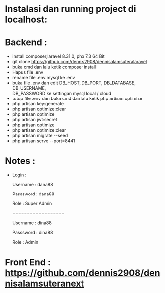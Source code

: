 # Instalasi dan running project di localhost:

# Backend : </br>

- install composer,laravel 8.31.0, php 7.3 64 Bit</br>
- git clone https://github.com/dennis2908/dennisalamsuteralaravel </br>
- buka cmd dan lalu ketik composer install </br>
- Hapus file .env <br>
- rename file .env.mysql ke .env<br>
- buka file .env dan edit DB_HOST, DB_PORT, DB_DATABASE, DB_USERNAME, </br>
   DB_PASSWORD ke settingan mysql local / cloud<br>
- tutup file .env dan buka cmd dan lalu ketik php artisan optimize</br>
- php artisan key:generate </br>
- php artisan optimize:clear</br>
- php artisan optimize</br>
- php artisan jwt:secret</br>
- php artisan optimize</br>
- php artisan optimize:clear</br>
- php artisan migrate --seed</br>
- php artisan serve --port=8441</br>
  
# Notes :

  - Login : </br>
     
	Username : dana88 </br>
	
	Passsword : dana88 </br>
	
	Role : Super Admin </br>
	
	================== </br>
	
	Username : dina88 </br>
	
	Passsword : dina88 </br>
	
	Role : Admin </br>  
	
# Front End : https://github.com/dennis2908/dennisalamsuteranext </br>	
